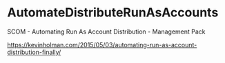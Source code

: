 # AutomateDistributeRunAsAccounts
SCOM - Automating Run As Account Distribution - Management Pack

https://kevinholman.com/2015/05/03/automating-run-as-account-distribution-finally/
